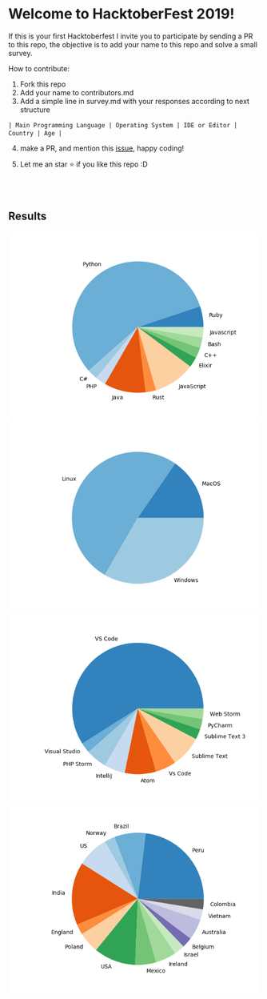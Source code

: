 # Welcome to HacktoberFest 2019!

If this is your first Hacktoberfest I invite you to participate by sending a PR to this repo, the objective is to add your name to this repo and solve a small survey.

How to contribute:

1. Fork this repo
2. Add your name to contributors.md
3. Add a simple line in survey.md with your responses according to next structure

```
| Main Programming Language | Operating System | IDE or Editor | Country | Age | 
```

4. make a PR, and mention this [issue](https://github.com/joelibaceta/hacktoberfest-2019/issues/2),  happy coding!

5. Let me an star :star: if you like this repo :D


<br/><br/>

## Results

![Languages](/output/pie_05.png?random=1)
![Languages](/output/pie_15.png?random=1)
![Languages](/output/pie_25.png?random=1)
![Languages](/output/pie_35.png?random=1)
